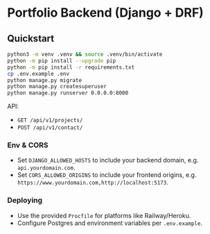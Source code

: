 # Portfolio Backend (Django + DRF)

## Quickstart
```bash
python3 -m venv .venv && source .venv/bin/activate
python -m pip install --upgrade pip
python -m pip install -r requirements.txt
cp .env.example .env
python manage.py migrate
python manage.py createsuperuser
python manage.py runserver 0.0.0.0:8000
```

API:
- `GET /api/v1/projects/`
- `POST /api/v1/contact/`

### Env & CORS
- Set `DJANGO_ALLOWED_HOSTS` to include your backend domain, e.g. `api.yourdomain.com`.
- Set `CORS_ALLOWED_ORIGINS` to include your frontend origins, e.g. `https://www.yourdomain.com,http://localhost:5173`.

### Deploying
- Use the provided `Procfile` for platforms like Railway/Heroku.
- Configure Postgres and environment variables per `.env.example`.